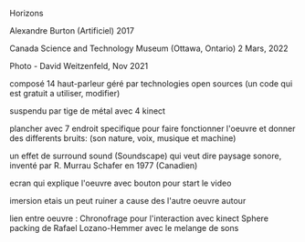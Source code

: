Horizons

Alexandre Burton (Artificiel) 2017

Canada Science and Technology Museum (Ottawa, Ontario) 2 Mars, 2022

Photo - David Weitzenfeld, Nov 2021

composé 14 haut-parleur géré par technologies open sources (un code qui est gratuit a utiliser, modifier)

suspendu par tige de métal avec 4 kinect

plancher avec 7 endroit specifique pour faire fonctionner l'oeuvre et donner des differents bruits: (son nature, voix, musique et machine)

un effet de surround sound (Soundscape) qui veut dire paysage sonore, inventé par R. Murrau Schafer en 1977 (Canadien)

ecran qui explique l'oeuvre avec bouton pour start le video

imersion etais un peut ruiner a cause des l'autre oeuvre autour

lien entre oeuvre : Chronofrage pour l'interaction avec kinect
                    Sphere packing de Rafael Lozano-Hemmer avec le melange de sons
                    

